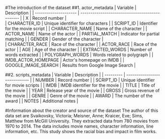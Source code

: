 #The introduction of the dataset
##1. actor_metadata
| Variable              | Description                                     |
| --------------------- | ----------------------------------------------- |
| X                     | Record number                                   |    
| CHARACTER_ID          | Unique identifier for characters                |
| SCRIPT_ID             | Identifier for the movie script                 |
| CHARACTER_NAME        | Name of the character                           |
| ACTOR_NAME            | Name of the actor                               |
| PARTIAL_MATCH         | Indicator for partial matching                  |
| GENDER                | Gender of the character                         |     
| CHARACTER_RACE        | Race of the character                           |
| ACTOR_RACE            | Race of the actor                               |
| AGE                   | Age of the character                            |
| EXTRACTED_WORDS       | Number of words extracted                       |
| POLYGRAPH_WORDS       | Words related to polygraph                      |
| IMDB_ACTOR_HOMEPAGE   | Actor's homepage on IMDB                        |
| GOOGLE_IMAGE_SEARCH   | Results from Google Image Search                |

##2. scripts_metadata
| Variable  | Description                   |
| --------- | ----------------------------- |
| NUMBER    | Record number                 |
| SCRIPT_ID | Unique identifier for movie scripts |
| IMDB      | IMDB identifier for the movie |
| TITLE     | Title of the movie            |
| YEAR      | Release year of the movie     |
| GROSS     | Gross revenue of the movie    |
| GENRE     | Genre of the movie            |
| AWARD     | The number of the award       |
| NOTES     | Additional notes              |

#Information about the creator and source of the dataset
The author of this data set are Svaikovsky, Victoria; Meisner, Anne; Kraicer, Eve; Sims, Matthew from McGill University. They extracted data from 780 movies from 1970 to 2014. The data includes movie names, character information, line information, etc. This study shows the racial bias and impact in film works.

